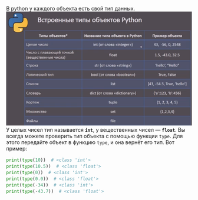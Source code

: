 В python у каждого объекта есть свой тип данных. 
![](../../../04.stepik_indi/_pictures/image_20250330213311.png)
У целых чисел тип называется **`int`**, у вещественных чисел — **`float`**. Вы всегда можете проверить тип объекта с помощью функции `type`. Для этого передайте объект в функцию `type`, и она вернёт его тип. Вот пример:

```python
print(type(10))  # <class 'int'>
print(type(10.5))  # <class 'float'>
print(type(0))  # <class 'int'>
print(type(0.0))  # <class 'float'>
print(type(-34))  # <class 'int'>
print(type(-43.7))  # <class 'float'>
```

